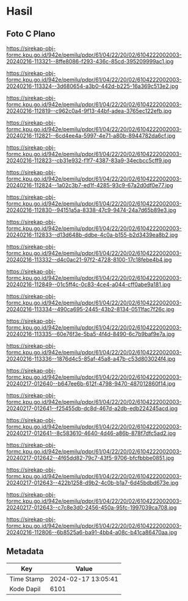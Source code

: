 # Hasil

## Foto C Plano

https://sirekap-obj-formc.kpu.go.id/942e/pemilu/pdpr/61/04/22/20/02/6104222002003-20240216-113321--8ffe8086-f293-436c-85cd-395209999ac1.jpg

https://sirekap-obj-formc.kpu.go.id/942e/pemilu/pdpr/61/04/22/20/02/6104222002003-20240216-113324--3d680654-a3b0-442d-b225-16a369c513e2.jpg

https://sirekap-obj-formc.kpu.go.id/942e/pemilu/pdpr/61/04/22/20/02/6104222002003-20240216-112819--c962c0a4-9f13-44bf-adea-3765ec122efb.jpg

https://sirekap-obj-formc.kpu.go.id/942e/pemilu/pdpr/61/04/22/20/02/6104222002003-20240216-112821--6cd4ee4a-5997-4e71-a80b-8944782da6cf.jpg

https://sirekap-obj-formc.kpu.go.id/942e/pemilu/pdpr/61/04/22/20/02/6104222002003-20240216-112823--cb31e932-f1f7-4387-83a9-34ecbcc5cff9.jpg

https://sirekap-obj-formc.kpu.go.id/942e/pemilu/pdpr/61/04/22/20/02/6104222002003-20240216-112824--1a02c3b7-ed1f-4285-93c9-67a2d0df0e77.jpg

https://sirekap-obj-formc.kpu.go.id/942e/pemilu/pdpr/61/04/22/20/02/6104222002003-20240216-112830--94151a5a-8338-47c9-9474-24a7d65b89e3.jpg

https://sirekap-obj-formc.kpu.go.id/942e/pemilu/pdpr/61/04/22/20/02/6104222002003-20240216-112833--d13d648b-ddbe-4c0a-b155-b2d3439ea8b2.jpg

https://sirekap-obj-formc.kpu.go.id/942e/pemilu/pdpr/61/04/22/20/02/6104222002003-20240216-113332--d4c0ac21-97f2-4728-8100-17c18febe4b4.jpg

https://sirekap-obj-formc.kpu.go.id/942e/pemilu/pdpr/61/04/22/20/02/6104222002003-20240216-112849--01c5ff4c-0c83-4ce4-a044-cff0abe9a181.jpg

https://sirekap-obj-formc.kpu.go.id/942e/pemilu/pdpr/61/04/22/20/02/6104222002003-20240216-113334--490ca695-2445-43b2-8134-0511fac7f26c.jpg

https://sirekap-obj-formc.kpu.go.id/942e/pemilu/pdpr/61/04/22/20/02/6104222002003-20240216-113335--60e76f3e-5ba5-4f4d-8490-6c7b9baf9e7a.jpg

https://sirekap-obj-formc.kpu.go.id/942e/pemilu/pdpr/61/04/22/20/02/6104222002003-20240216-113336--1876d4c5-85af-45a8-a47b-c53d803024f4.jpg

https://sirekap-obj-formc.kpu.go.id/942e/pemilu/pdpr/61/04/22/20/02/6104222002003-20240217-012640--b647ee6b-612f-4798-9470-487012860f14.jpg

https://sirekap-obj-formc.kpu.go.id/942e/pemilu/pdpr/61/04/22/20/02/6104222002003-20240217-012641--f25455db-dc8d-467d-a2db-edb224245acd.jpg

https://sirekap-obj-formc.kpu.go.id/942e/pemilu/pdpr/61/04/22/20/02/6104222002003-20240217-012641--8c583610-4640-4d46-a86b-878f7dfc5ad2.jpg

https://sirekap-obj-formc.kpu.go.id/942e/pemilu/pdpr/61/04/22/20/02/6104222002003-20240217-012642--4f65dd82-79c7-43f5-9706-bfcfbbbe0851.jpg

https://sirekap-obj-formc.kpu.go.id/942e/pemilu/pdpr/61/04/22/20/02/6104222002003-20240217-012643--422b1258-d9b2-4c0b-b1a7-6d45bdbd673e.jpg

https://sirekap-obj-formc.kpu.go.id/942e/pemilu/pdpr/61/04/22/20/02/6104222002003-20240217-012643--c7c8e3d0-2456-450a-95fc-1997039ca708.jpg

https://sirekap-obj-formc.kpu.go.id/942e/pemilu/pdpr/61/04/22/20/02/6104222002003-20240216-112806--6b8525a6-ba91-4bb4-a08c-b41ca86470aa.jpg


## Metadata

| Key        | Value               |
| ---------- | ------------------- |
| Time Stamp | 2024-02-17 13:05:41 |
| Kode Dapil | 6101                |



